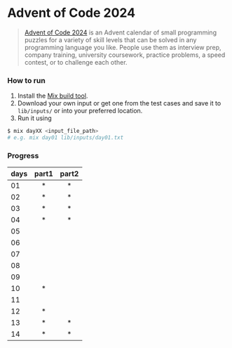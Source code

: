 # Advent of Code 2024

> [Advent of Code 2024](https://adventofcode.com/2024) is an Advent calendar of small programming puzzles for a variety of skill levels that can be solved in any programming language you like. People use them as interview prep, company training, university coursework, practice problems, a speed contest, or to challenge each other.

### How to run

1. Install the [Mix build tool](https://hexdocs.pm/mix/1.12/Mix.html).
2. Download your own input or get one from the test cases and save it to `lib/inputs/` or into your preferred location.
3. Run it using
```bash
$ mix dayXX <input_file_path>
# e.g. mix day01 lib/inputs/day01.txt
```

### Progress
| days | part1 | part2 |
|------|:-----:|:-----:|
|  01  |   *   |   *   |
|  02  |   *   |   *   |
|  03  |   *   |   *   |
|  04  |   *   |   *   |
|  05  |       |       |
|  06  |       |       |
|  07  |       |       |
|  08  |       |       |
|  09  |       |       |
|  10  |   *   |       |
|  11  |       |       |
|  12  |   *   |       |
|  13  |   *   |   *   |
|  14  |   *   |   *   |


